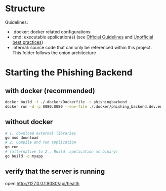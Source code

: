 # Structure
Guidelines:
- .docker: docker related configurations
- cmd: executable application(s) (see [Official Guidelines](https://go.dev/doc/modules/layout) and [Unofficial best practices](https://github.com/golang-standards/project-layout))
- internal: source code that can only be referenced within this project. This folder follows the onion architecture

# Starting the Phishing Backend
## with docker (recommended)
```bash
docker build -f ./.docker/Dockerfile -t phishingbackend .
docker run -d -p 8080:8080 --env-file ./.docker/phishing_backend.dev.env --name phishingbackend_instance phishingbackend 

```

## without docker
```bash
# 1. download external libraries
go mod download
# 2. Compile and run application
go run .
# (alternative to 2., Build  application as binary)
go build -o myapp 
```

## verify that the server is running
open http://127.0.0.1:8080/api/health

